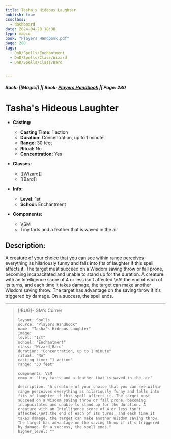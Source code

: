 ```yaml
---
title: Tasha's Hideous Laughter
publish: true
cssclass:
  - dashboard
date: 2024-04-20 18:30
type: magic
book: "Players Handbook.pdf"
page: 280
tags:
  - DnD/Spells/Enchantment
  - DnD/Spells/Class/Wizard
  - DnD/Spells/Class/Bard


---
```


##### Back: [[Magic]] || Book: [Players Handbook](https://drive.google.com/drive/folders/1O5bhpYizcIT5xxAoLOuzCRht_PVS7VSG?usp=sharing) || Page: 280

# Tasha's Hideous Laughter

- **Casting:**
    - **Casting Time:** 1 action
    - **Duration:** Concentration, up to 1 minute
    - **Range:** 30 feet
    - **Ritual:** No
    - **Concentration:** Yes
- **Classes:**
    - [[Wizard]]
    - [[Bard]]

- **Info:**
    - **Level:** 1st
    - **School:** Enchantment
- **Components:**
    - VSM
    - Tiny tarts and a feather that is waved in the air

## Description:
A creature of your choice that you can see within range perceives everything as hilariously funny and falls into fits of laughter if this spell affects it. The target must succeed on a Wisdom saving throw or fall prone, becoming incapacitated and unable to stand up for the duration. A creature with an Intelligence score of 4 or less isn't affected.\nAt the end of each of its turns, and each time it takes damage, the target can make another Wisdom saving throw. The target has advantage on the saving throw if it's triggered by damage. On a success, the spell ends.



---

> [!BUG]- GM's Corner
>
> ```statblock
> layout: Spells
> source: "Players Handbook"
> name: "Tasha's Hideous Laughter"
> image: 
> level: "1st"
> school: "Enchantment"
> class: "Wizard,Bard"
> duration: "Concentration, up to 1 minute"
> ritual: "No"
> casting_time: "1 action"
> range: "30 feet"
>
> components: VSM
> comp_m: "tiny tarts and a feather that is waved in the air"
>
> description: "A creature of your choice that you can see within range perceives everything as hilariously funny and falls into fits of laughter if this spell affects it. The target must succeed on a Wisdom saving throw or fall prone, becoming incapacitated and unable to stand up for the duration. A creature with an Intelligence score of 4 or less isn't affected.\nAt the end of each of its turns, and each time it takes damage, the target can make another Wisdom saving throw. The target has advantage on the saving throw if it's triggered by damage. On a success, the spell ends."
> higher_level: ""
> ```
